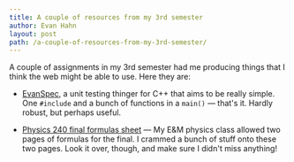 ```yaml
---
title: A couple of resources from my 3rd semester
author: Evan Hahn
layout: post
path: /a-couple-of-resources-from-my-3rd-semester/
---
```


A couple of assignments in my 3rd semester had me producing things that I think the web might be able to use. Here they are:

- [EvanSpec][1], a unit testing thinger for C++ that aims to be really simple. One `#include` and a bunch of functions in a `main()` &mdash; that's it. Hardly robust, but perhaps useful.

- [Physics 240 final formulas sheet][2] &mdash; My E&amp;M physics class allowed two pages of formulas for the final. I crammed a bunch of stuff onto these two pages. Look it over, though, and make sure I didn't miss anything!

[1]: https://github.com/EvanHahn/EvanSpec
[2]: https://evanhahn.com/wp-content/uploads/2012/01/240finalstudyguide.pdf
